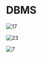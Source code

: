 # DBMS

![17](https://github.com/Aashisabbas/DBMS/assets/122367659/85dd4a8d-b377-4fbc-9c67-5bda3054966c)

![23](https://github.com/Aashisabbas/DBMS/assets/122367659/62d1f17d-bd6d-4603-812b-e129f8ab9e11)

![7](https://github.com/Aashisabbas/DBMS/assets/122367659/e1f5f2b0-f0c7-403d-9431-8ec66baa63b6)

